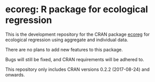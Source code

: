 # ecoreg: R package for ecological regression

This is the development repository for the CRAN package [ecoreg](https://CRAN.R-project.org/package=ecoreg) for ecological regression using aggregate and individual data.

There are no plans to add new features to this package.

Bugs will still be fixed, and CRAN requirements will be adhered to.

This repository only includes CRAN versions 0.2.2 (2017-08-24) and onwards. 
